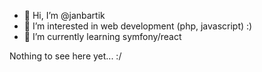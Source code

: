 - 👋 Hi, I’m @janbartik
- 👀 I’m interested in web development (php, javascript) :)
- 🌱 I’m currently learning symfony/react

Nothing to see here yet... :/

<!---
janbartik/janbartik is a ✨ special ✨ repository because its `README.md` (this file) appears on your GitHub profile.
You can click the Preview link to take a look at your changes.
--->
